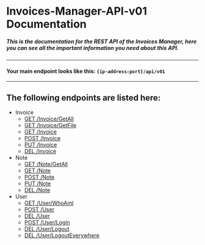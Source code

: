#  Invoices-Manager-API-v01 Documentation

##### This is the documentation for the REST API of the Invoices Manager, here you can see all the important information you need about this API. 
  
---
#### Your main endpoint looks like this: ```{ip-address:port}/api/v01```
---
  
## The following endpoints are listed here:
- Invoice
    - [GET /Invoice/GetAll](./Invoice/GET__Invoice_GetAll.md)
    - [GET /Invoice/GetFile](./Invoice/GET__Invoice_GetFile.md)
    - [GET /Invoice](./Invoice/GET__Invoice.md)
    - [POST /Invoice](./Invoice/POST__Invoice.md)
    - [PUT /Invoice](./Invoice/PUT__Invoice.md)
    - [DEL /Invoice](./Invoice/DEL__Invoice.md)
- Note
    - [GET /Note/GetAll](./Note/GET__Note_GetAll.md)
    - [GET /Note](./Note/GET__Note.md)
    - [POST /Note](./Note/POST__Note.md)
    - [PUT /Note](./Note/PUT__Note.md)
    - [DEL /Note](./Note/DEL__Note.md)
- User
    - [GET /User/WhoAmI](./User/GET__User_WhoAmI.md)
    - [POST /User](./User/POST__User.md)
    - [DEL /User](./User/DEL__User.md)
    - [POST /User/Login](./User/GET__User_Login.md)
    - [DEL /User/Logout](./User/DEL__User_Logout.md)
    - [DEL /User/LogoutEverywhere](./User/DEL__User_LogoutEverywhere.md)